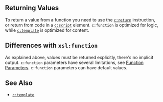## Returning Values

To return a value from a function you need to use the [`c:return`](return.html) instruction, or return from code in a [`c:script`](script.html) element. `c:function` is optimized for logic, while [`c:template`](template.html) is optimized for content.

## Differences with `xsl:function`

As explained above, values must be returned explicitly, there's no implicit output. `c:function` parameters have several limitations, see [Function Parameters](param.html#function-parameters). `c:function` parameters can have default values.

## See Also

- [`c:template`](template.html)
